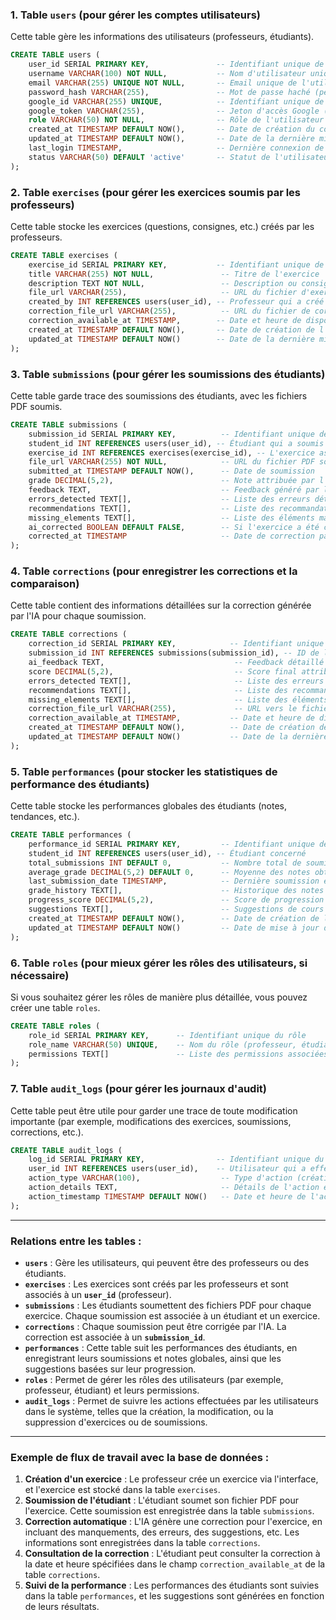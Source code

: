### 1. **Table `users`** (pour gérer les comptes utilisateurs)
Cette table gère les informations des utilisateurs (professeurs, étudiants).

```sql
CREATE TABLE users (
    user_id SERIAL PRIMARY KEY,               -- Identifiant unique de l'utilisateur
    username VARCHAR(100) NOT NULL,           -- Nom d'utilisateur unique
    email VARCHAR(255) UNIQUE NOT NULL,       -- Email unique de l'utilisateur
    password_hash VARCHAR(255),               -- Mot de passe haché (peut être nul si Google auth)
    google_id VARCHAR(255) UNIQUE,            -- Identifiant unique de l'utilisateur Google
    google_token VARCHAR(255),                -- Jeton d'accès Google (si nécessaire)
    role VARCHAR(50) NOT NULL,                -- Rôle de l'utilisateur (professeur, étudiant)
    created_at TIMESTAMP DEFAULT NOW(),       -- Date de création du compte
    updated_at TIMESTAMP DEFAULT NOW(),       -- Date de la dernière mise à jour
    last_login TIMESTAMP,                     -- Dernière connexion de l'utilisateur
    status VARCHAR(50) DEFAULT 'active'       -- Statut de l'utilisateur (ex: actif, suspendu)
);
```

### 2. **Table `exercises`** (pour gérer les exercices soumis par les professeurs)
Cette table stocke les exercices (questions, consignes, etc.) créés par les professeurs.

```sql
CREATE TABLE exercises (
    exercise_id SERIAL PRIMARY KEY,           -- Identifiant unique de l'exercice
    title VARCHAR(255) NOT NULL,               -- Titre de l'exercice
    description TEXT NOT NULL,                 -- Description ou consigne de l'exercice
    file_url VARCHAR(255),                     -- URL du fichier d'exercice (si applicable)
    created_by INT REFERENCES users(user_id), -- Professeur qui a créé l'exercice
    correction_file_url VARCHAR(255),          -- URL du fichier de correction généré par l'IA
    correction_available_at TIMESTAMP,        -- Date et heure de disponibilité de la correction
    created_at TIMESTAMP DEFAULT NOW(),       -- Date de création de l'exercice
    updated_at TIMESTAMP DEFAULT NOW()        -- Date de la dernière mise à jour
);
```

### 3. **Table `submissions`** (pour gérer les soumissions des étudiants)
Cette table garde trace des soumissions des étudiants, avec les fichiers PDF soumis.

```sql
CREATE TABLE submissions (
    submission_id SERIAL PRIMARY KEY,          -- Identifiant unique de la soumission
    student_id INT REFERENCES users(user_id), -- Étudiant qui a soumis la réponse
    exercise_id INT REFERENCES exercises(exercise_id), -- L'exercice associé
    file_url VARCHAR(255) NOT NULL,            -- URL du fichier PDF soumis
    submitted_at TIMESTAMP DEFAULT NOW(),      -- Date de soumission
    grade DECIMAL(5,2),                        -- Note attribuée par l'IA
    feedback TEXT,                             -- Feedback généré par l'IA
    errors_detected TEXT[],                    -- Liste des erreurs détectées dans la soumission
    recommendations TEXT[],                    -- Liste des recommandations pour l'étudiant
    missing_elements TEXT[],                   -- Liste des éléments manquants dans la soumission
    ai_corrected BOOLEAN DEFAULT FALSE,        -- Si l'exercice a été corrigé par l'IA
    corrected_at TIMESTAMP                     -- Date de correction par l'IA
);
```

### 4. **Table `corrections`** (pour enregistrer les corrections et la comparaison)
Cette table contient des informations détaillées sur la correction générée par l'IA pour chaque soumission.

```sql
CREATE TABLE corrections (
    correction_id SERIAL PRIMARY KEY,            -- Identifiant unique de la correction
    submission_id INT REFERENCES submissions(submission_id), -- ID de la soumission associée
    ai_feedback TEXT,                             -- Feedback détaillé sur les erreurs
    score DECIMAL(5,2),                           -- Score final attribué à l'exercice
    errors_detected TEXT[],                       -- Liste des erreurs détectées dans la soumission
    recommendations TEXT[],                       -- Liste des recommandations pour l'étudiant
    missing_elements TEXT[],                      -- Liste des éléments manquants dans la soumission
    correction_file_url VARCHAR(255),             -- URL vers le fichier de correction généré par l'IA
    correction_available_at TIMESTAMP,           -- Date et heure de disponibilité de la correction
    created_at TIMESTAMP DEFAULT NOW(),          -- Date de création de la correction
    updated_at TIMESTAMP DEFAULT NOW()           -- Date de la dernière mise à jour
);
```

### 5. **Table `performances`** (pour stocker les statistiques de performance des étudiants)
Cette table stocke les performances globales des étudiants (notes, tendances, etc.).

```sql
CREATE TABLE performances (
    performance_id SERIAL PRIMARY KEY,         -- Identifiant unique de la performance
    student_id INT REFERENCES users(user_id), -- Étudiant concerné
    total_submissions INT DEFAULT 0,           -- Nombre total de soumissions
    average_grade DECIMAL(5,2) DEFAULT 0,      -- Moyenne des notes obtenues
    last_submission_date TIMESTAMP,            -- Dernière soumission effectuée
    grade_history TEXT[],                      -- Historique des notes (JSON ou tableau de notes)
    progress_score DECIMAL(5,2),               -- Score de progression des compétences
    suggestions TEXT[],                        -- Suggestions de cours ou de ressources basées sur les performances
    created_at TIMESTAMP DEFAULT NOW(),        -- Date de création de la performance
    updated_at TIMESTAMP DEFAULT NOW()         -- Date de mise à jour de la performance
);
```

### 6. **Table `roles`** (pour mieux gérer les rôles des utilisateurs, si nécessaire)
Si vous souhaitez gérer les rôles de manière plus détaillée, vous pouvez créer une table `roles`.

```sql
CREATE TABLE roles (
    role_id SERIAL PRIMARY KEY,      -- Identifiant unique du rôle
    role_name VARCHAR(50) UNIQUE,    -- Nom du rôle (professeur, étudiant)
    permissions TEXT[]               -- Liste des permissions associées au rôle
);
```

### 7. **Table `audit_logs`** (pour gérer les journaux d'audit)
Cette table peut être utile pour garder une trace de toute modification importante (par exemple, modifications des exercices, soumissions, corrections, etc.).

```sql
CREATE TABLE audit_logs (
    log_id SERIAL PRIMARY KEY,                -- Identifiant unique du log
    user_id INT REFERENCES users(user_id),    -- Utilisateur qui a effectué l'action
    action_type VARCHAR(100),                  -- Type d'action (création, modification, suppression)
    action_details TEXT,                       -- Détails de l'action effectuée
    action_timestamp TIMESTAMP DEFAULT NOW()   -- Date et heure de l'action
);
```

---

### **Relations entre les tables :**

- **`users`** : Gère les utilisateurs, qui peuvent être des professeurs ou des étudiants.
- **`exercises`** : Les exercices sont créés par les professeurs et sont associés à un **`user_id`** (professeur).
- **`submissions`** : Les étudiants soumettent des fichiers PDF pour chaque exercice. Chaque soumission est associée à un étudiant et un exercice.
- **`corrections`** : Chaque soumission peut être corrigée par l'IA. La correction est associée à un **`submission_id`**.
- **`performances`** : Cette table suit les performances des étudiants, en enregistrant leurs soumissions et notes globales, ainsi que les suggestions basées sur leur progression.
- **`roles`** : Permet de gérer les rôles des utilisateurs (par exemple, professeur, étudiant) et leurs permissions.
- **`audit_logs`** : Permet de suivre les actions effectuées par les utilisateurs dans le système, telles que la création, la modification, ou la suppression d'exercices ou de soumissions.

---

### Exemple de flux de travail avec la base de données :

1. **Création d'un exercice** : Le professeur crée un exercice via l'interface, et l'exercice est stocké dans la table `exercises`.
2. **Soumission de l'étudiant** : L'étudiant soumet son fichier PDF pour l'exercice. Cette soumission est enregistrée dans la table `submissions`.
3. **Correction automatique** : L'IA génère une correction pour l'exercice, en incluant des manquements, des erreurs, des suggestions, etc. Les informations sont enregistrées dans la table `corrections`.
4. **Consultation de la correction** : L'étudiant peut consulter la correction à la date et heure spécifiées dans le champ `correction_available_at` de la table `corrections`.
5. **Suivi de la performance** : Les performances des étudiants sont suivies dans la table `performances`, et les suggestions sont générées en fonction de leurs résultats.
